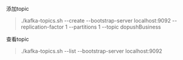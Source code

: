 

添加topic

> ./kafka-topics.sh --create --bootstrap-server localhost:9092 --replication-factor 1 --partitions 1 --topic dopushBusiness





查看topic

> ./kafka-topics.sh --list --bootstrap-server localhost:9092